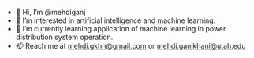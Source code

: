 - 👋 Hi, I’m @mehdiganj
- 👀 I’m interested in artificial intelligence and machine learning.
- 🌱 I’m currently learning application of machine learning in power distribution system operation.
- 📫 Reach me at mehdi.gkhn@gmail.com or mehdi.ganjkhani@utah.edu

<!---
mehdiganj/mehdiganj is a ✨ special ✨ repository because its `README.md` (this file) appears on your GitHub profile.
You can click the Preview link to take a look at your changes.
--->
